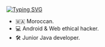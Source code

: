 [![Typing SVG](https://readme-typing-svg.herokuapp.com?font=Rowdies&size=30&duration=6000&pause=2000&color=F7F7F7&center=true&vCenter=true&random=true&width=435&lines=%F0%9F%87%B5%F0%9F%87%B8+FREE+PALESTINE+%E2%9D%A4%EF%B8%8F)](https://git.io/typing-svg)

- 🇲🇦 Moroccan.
- 💻 Android & Web ethical hacker.
- 🛠️ Junior Java developer.

